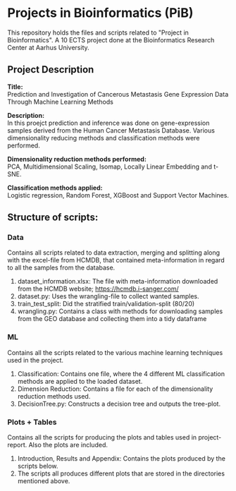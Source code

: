 # Projects in Bioinformatics (PiB)

This repository holds the files and scripts related to "Project in Bioinformatics". A 10 ECTS project done at the Bioinformatics Research Center at Aarhus University.

## Project Description

**Title:**      
Prediction and Investigation of Cancerous Metastasis Gene Expression Data Through Machine Learning Methods

**Description:**     
In this proejct prediction and inference was done on gene-expression samples derived from the Human Cancer Metastasis Database. Various dimensionality reducing methods and classification methods were performed.

**Dimensionality reduction methods performed:**      
PCA, Multidimensional Scaling, Isomap, Locally Linear Embedding and t-SNE.

**Classification methods applied:**     
Logistic regression, Random Forest, XGBoost and Support Vector Machines.


## Structure of scripts:

### Data
Contains all scripts related to data extraction, merging and splitting along with the excel-file from HCMDB, that contained meta-information in regard to all the samples from the database.

1. dataset_information.xlsx: The file with meta-information downloaded from the HCMDB website;  https://hcmdb.i-sanger.com/
2. dataset.py: Uses the wrangling-file to collect wanted samples.
3. train_test_split: Did the stratified train/validation-split (80/20)
4. wrangling.py: Contains a class with methods for downloading samples from the GEO database and collecting them into a tidy dataframe

### ML
Contains all the scripts related to the various machine learning techniques used in the project.

1. Classification: Contains one file, where the 4 different ML classification methods are applied to the loaded dataset.
2. Dimension Reduction: Contains a file for each of the dimensionality reduction methods used.
3. DecisionTree.py: Constructs a decision tree and outputs the tree-plot.

### Plots + Tables
Contains all the scripts for producing the plots and tables used in project-report. Also the plots are included.

1. Introduction, Results and Appendix: Contains the plots produced by the scripts below.
2. The scripts all produces different plots that are stored in the directories mentioned above.
